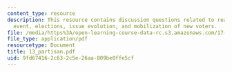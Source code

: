 ```yaml
---
content_type: resource
description: This resource contains discussion questions related to realignments,cataclysmic
  event, elections, issue evolution, and mobilization of new voters.
file: /media/https%3A/open-learning-course-data-rc.s3.amazonaws.com/17-951-special-graduate-topic-in-political-science-political-behavior-fall-2005/9fd674162c632c5e26aa809be0ffe5cf_13_partisan.pdf
file_type: application/pdf
resourcetype: Document
title: 13_partisan.pdf
uid: 9fd67416-2c63-2c5e-26aa-809be0ffe5cf
---
```

